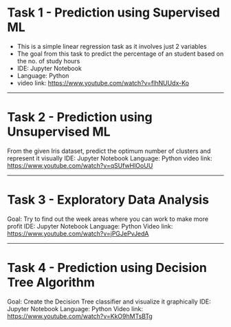 # Task 1 - Prediction using Supervised ML
- This is a simple linear regression task as it involves just 2 variables
- The goal from this task to predict the percentage of an student based on the no. of study hours
- IDE: Jupyter Notebook
- Language: Python
- video link: https://www.youtube.com/watch?v=flhNUUdx-Ko

------------------------------------------------------------------------------

# Task 2 - Prediction using Unsupervised ML
From the given Iris dataset, predict the optimum number of clusters and represent it visually
IDE: Jupyter Notebook
Language: Python
video link: https://www.youtube.com/watch?v=qSUfwHlOoUU

------------------------------------------------------------------------------

# Task 3 - Exploratory Data Analysis
Goal: Try to find out the week areas where you can work to make more profit
IDE: Jupyter Notebook
Language: Python
Video link: https://www.youtube.com/watch?v=jPGJePvJedA

------------------------------------------------------------------------------

# Task 4 - Prediction using Decision Tree Algorithm
Goal: Create the Decision Tree classifier and visualize it graphically
IDE: Jupyter Notebook
Language: Python
Video link: https://www.youtube.com/watch?v=KkO9hMTsBTg

